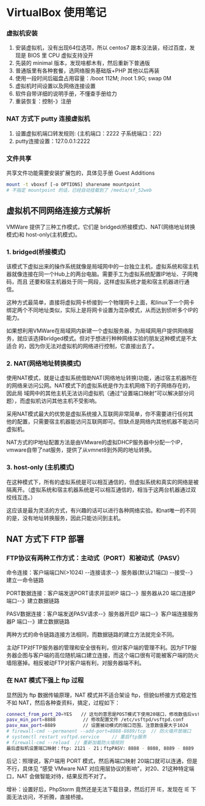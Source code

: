 # VirtualBox 使用笔记

### 虚拟机安装

1. 安装虚拟机，没有出现64位选项，所以 centos7 跟本没法装，经过百度，发现是 BIOS 里 CPU 虚拟支持没开
2. 先装的 minimal 版本，发现啥都木有，然后重新下普通版
3. 普通版里有各种套餐，选网络服务基础版+PHP 其他以后再装
4. 使用一段时间后磁盘占用容量：/boot 112M; /root 1.9G; swap 0M
5. 虚拟机时间设置以及网络连接设置
6. 软件自带详细的说明手册，不懂查手册给力
7. 重装恢复：控制-》注册

### NAT 方式下 putty 连接虚拟机

1. 设置虚拟机端口转发规则: {主机端口：2222 子系统端口：22}
2. putty连接设置：127.0.0.1:2222

### 文件共享

共享文件功能需要安装扩展包的，具体见手册 Guest Additions

```bash
mount -t vboxsf [-o OPTIONS] sharename mountpoint
# 不指定 mountpoint 的话，已经自动挂载到了 /media/sf_52web
```

## 虚拟机不同网络连接方式解析

VMWare 提供了三种工作模式，它们是 bridged(桥接模式)、NAT(网络地址转换模式)和 host-only(主机模式)。

### 1. bridged(桥接模式)

该模式下虚拟出来的操作系统就像是局域网中的一台独立主机，虚拟系统和宿主机器就像连接在同一个Hub上的两台电脑。需要手工为虚拟系统配置IP地址、子网掩码，而且
还要和宿主机器处于同一网段，这样虚拟系统才能和宿主机器进行通信。

这种方式最简单，直接将虚拟网卡桥接到一个物理网卡上面，和linux下一个网卡绑定两个不同地址类似，实际上是将网卡设置为混杂模式，从而达到侦听多个IP的能力。

如果想利用VMWare在局域网内新建一个虚拟服务器，为局域网用户提供网络服务，就应该选择bridged模式。但对于想进行种种网络实验的朋友这种模式是不太适合
的，因为你无法对虚拟机的网络进行控制，它直接出去了。

### 2. NAT(网络地址转换模式)

使用NAT模式，就是让虚拟系统借助NAT(网络地址转换)功能，通过宿主机器所在的网络来访问公网。NAT模式下的虚拟系统是作为主机网络下的子网络存在的，因此局
域网中的其他主机无法访问虚拟机（通过“设置端口映射”可以解决部分问题），而虚拟机访问其他主机不受影响。

采用NAT模式最大的优势是虚拟系统接入互联网非常简单，你不需要进行任何其他的配置，只需要宿主机器能访问互联网即可。但缺点是网络内其他机器不能访问虚拟机。

NAT方式的IP地址配置方法是由VMware的虚拟DHCP服务器中分配一个IP，vmware自带了nat服务，提供了从vmnet8到外网的地址转换。

### 3. host-only (主机模式)

在这种模式下，所有的虚拟系统是可以相互通信的，但虚拟系统和真实的网络是被隔离开。（虚拟系统和宿主机器系统是可以相互通信的，相当于这两台机器通过双绞线互连。）

这应该是最为灵活的方式，有兴趣的话可以进行各种网络实验。和nat唯一的不同的是，没有地址转换服务，因此只能访问到主机。

## NAT 方式下 FTP 部署

### FTP协议有两种工作方式：主动式（PORT）和被动式（PASV）

命令连接：客户端端口N(>1024) --连接请求--》服务器(默认21端口) --接受--》建立一命令链路

PORT数据连接：客户端发送PORT请求并监听P 端口--》服务器从20 端口连接P 端口--》建立数据链路

PASV数据连接：客户端发送PASV请求--》服务器开启P 端口--》客户端连接服务器P 端口--》建立数据链路

两种方式的命令链路连接方法相同，而数据链路的建立方法就完全不同。

主动FTP对FTP服务器的管理和安全很有利，但对客户端的管理不利。因为FTP服务器企图与客户端的高位随机端口建立连接，而这个端口很有可能被客户端的防火墙阻塞掉。相反被动FTP对客户端有利，对服务器端不利。

### 在 NAT 模式下强上 ftp 过程

显然因为 ftp 数据传输原理，NAT 模式并不适合架设 ftp，但貌似桥接方式稳定性不如 NAT，然后各种查资料，搞定，过程如下：

```bash
connect_from_port_20=YES　　// 这句的意思是POST模式下使用20端口，修改数值后vsftpd无法启动　
pasv_min_port=8888          // 修改配置文件 /etc/vsftpd/vsftpd.conf
pasv_max_port=8889          // 设置被动模式的端口范围，注意数值要大于1024
# firewall-cmd --permanent --add-port=8888-8889/tcp  // 防火墙开放端口
# systemctl restart vsftpd.service　   // 重启ftp服务
# firewall-cmd --reload  // 重新加载防火墙规则
最后虚拟机设置端口映射：ftp: 2121 - 21；ftpPASV: 8888 - 8888, 8889 - 8889
```

后记：照理说，客户端用 PORT 模式，然后再端口映射 20端口就可以连通，但是不行，具体见 “感受 VMware
NAT 对应用层协议的影响”，对20、21这种特定端口，NAT 会做智能对待，结果反而不对了。

增补：设置好后，PhpStorm 竟然还是无法下载目录，然后打开 IE，发现在 IE 下面无法访问，不折腾，直接桥接。
